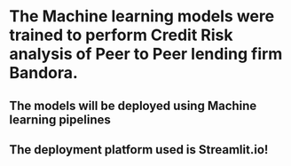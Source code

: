 # The Machine learning models were trained to perform Credit Risk analysis of Peer to Peer lending firm Bandora.
## The models will be deployed using Machine learning pipelines
## The deployment platform used is Streamlit.io!
